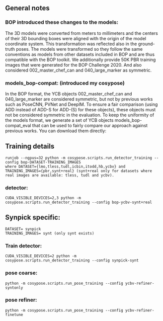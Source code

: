 
## General notes

### BOP introduced these changes to the models:

The 3D models were converted from meters to millimeters and the centers of their 3D bounding boxes were aligned with the origin of the model coordinate system. This transformation was reflected also in the ground-truth poses. The models were transformed so they follow the same conventions as models from other datasets included in BOP and are thus compatible with the BOP toolkit.
We additionally provide 50K PBR training images that were generated for the BOP Challenge 2020. 
And also considered 002_master_chef_can and 040_large_marker as symmetric.

### models_bop-compat: (introduced my cosypose)
In the BOP format, the YCB objects 002_master_chef_can and 040_large_marker are considered symmetric, but not by previous works such as PoseCNN, PVNet and DeepIM. To ensure a fair comparison (using ADD instead of ADD-S for ADD-(S) for these objects), these objects must not be considered symmetric in the evaluation. To keep the uniformity of the models format, we generate a set of YCB objects models_bop-compat_eval that can be used to fairly compare our approach against previous works. You can download them directly:





## Training details
```
runjob --ngpus=32 python -m cosypose.scripts.run_detector_training --config bop-DATASET-TRAINING_IMAGES
where DATASET={lmo,tless,tudl,icbin,itodd,hb,ycbv} and TRAINING_IMAGES={pbr,synt+real} (synt+real only for datasets where real images are available: tless, tudl and ycbv).
```

### detector:
```
CUDA_VISIBLE_DEVICES=2,3 python -m cosypose.scripts.run_detector_training --config bop-ycbv-synt+real
```


## Synpick specific:
 
```
DATASET= synpick
TRAINING_IMAGES= synt (only synt exists)
```

### Train detector:
```
CUDA_VISIBLE_DEVICES=2 python -m cosypose.scripts.run_detector_training --config synpick-synt
```

### pose coarse:
```
python -m cosypose.scripts.run_pose_training --config ycbv-refiner-syntonly
```


### pose refiner:
```
python -m cosypose.scripts.run_pose_training --config ycbv-refiner-finetune
```